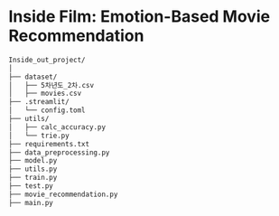 # Inside Film: Emotion-Based Movie Recommendation

```bash
Inside_out_project/
│
├── dataset/
│   ├── 5차년도_2차.csv
│   ├── movies.csv
├── .streamlit/
│   └── config.toml
├── utils/
│   ├── calc_accuracy.py
│   └── trie.py
├── requirements.txt
├── data_preprocessing.py
├── model.py
├── utils.py
├── train.py
├── test.py
├── movie_recommendation.py
├── main.py
```
